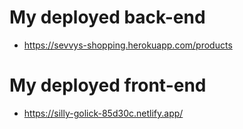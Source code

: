 # My deployed back-end

- https://sevvys-shopping.herokuapp.com/products

# My deployed front-end

- https://silly-golick-85d30c.netlify.app/
